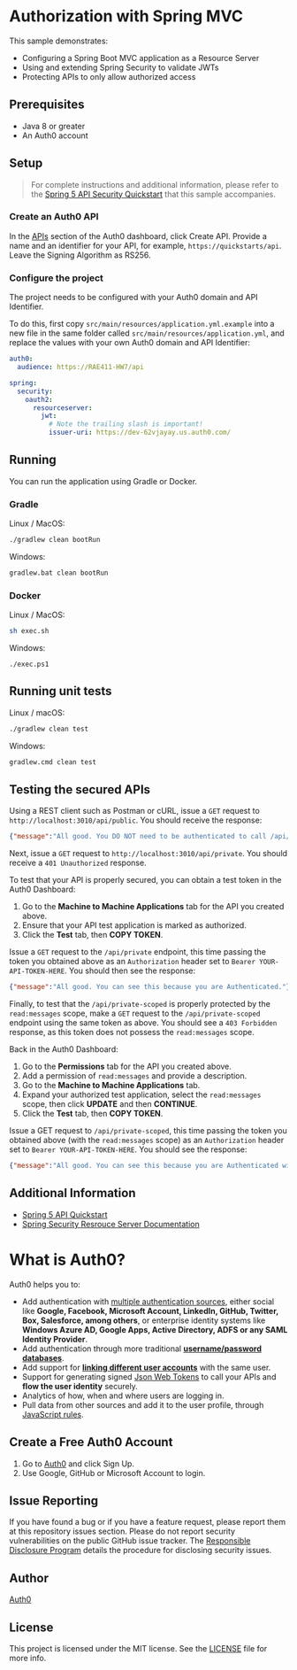 # Authorization with Spring MVC

This sample demonstrates:

- Configuring a Spring Boot MVC application as a Resource Server
- Using and extending Spring Security to validate JWTs
- Protecting APIs to only allow authorized access

## Prerequisites

- Java 8 or greater
- An Auth0 account

## Setup

> For complete instructions and additional information, please refer to the [Spring 5 API Security Quickstart](https://auth0.com/docs/quickstart/backend/java-spring-security5) that this sample accompanies.

### Create an Auth0 API

In the [APIs](https://manage.auth0.com/dashboard/#/apis) section of the Auth0 dashboard, click Create API. Provide a name and an identifier for your API, for example, `https://quickstarts/api`. Leave the Signing Algorithm as RS256.

### Configure the project

The project needs to be configured with your Auth0 domain and API Identifier.

To do this, first copy `src/main/resources/application.yml.example` into a new file in the same folder called `src/main/resources/application.yml`, and replace the values with your own Auth0 domain and API Identifier:

```yaml
auth0:
  audience: https://RAE411-HW7/api

spring:
  security:
    oauth2:
      resourceserver:
        jwt:
          # Note the trailing slash is important!
          issuer-uri: https://dev-62vjayay.us.auth0.com/
```

## Running

You can run the application using Gradle or Docker.

### Gradle

Linux / MacOS:
```bash
./gradlew clean bootRun
```

Windows:
```bash
gradlew.bat clean bootRun
```

### Docker

Linux / MacOS:
```bash
sh exec.sh
```

Windows:
```
./exec.ps1
```

## Running unit tests

Linux / macOS:

```bash
./gradlew clean test
```

Windows:

```bash
gradlew.cmd clean test
```

## Testing the secured APIs

Using a REST client such as Postman or cURL, issue a `GET` request to `http://localhost:3010/api/public`. You should receive the response:

```json
{"message":"All good. You DO NOT need to be authenticated to call /api/public."}
```

Next, issue a `GET` request to `http://localhost:3010/api/private`. You should receive a `401 Unauthorized` response.

To test that your API is properly secured, you can obtain a test token in the Auth0 Dashboard:

1. Go to the **Machine to Machine Applications** tab for the API you created above.
2. Ensure that your API test application is marked as authorized.
3. Click the **Test** tab, then **COPY TOKEN**.

Issue a `GET` request to the `/api/private` endpoint, this time passing the token you obtained above as an `Authorization` header set to `Bearer YOUR-API-TOKEN-HERE`. You should then see the response:

```json
{"message":"All good. You can see this because you are Authenticated."}
```

Finally, to test that the `/api/private-scoped` is properly protected by the `read:messages` scope, make a `GET` request to the `/api/private-scoped` endpoint using the same token as above. You should see a `403 Forbidden` response, as this token does not possess the `read:messages` scope.

Back in the Auth0 Dashboard:

1. Go to the **Permissions** tab for the API you created above.
2. Add a permission of `read:messages` and provide a description.
3. Go to the **Machine to Machine Applications** tab.
4. Expand your authorized test application, select the `read:messages` scope, then click **UPDATE** and then **CONTINUE**.
5. Click the **Test** tab, then **COPY TOKEN**.

Issue a GET request to `/api/private-scoped`, this time passing the token you obtained above (with the `read:messages` scope) as an `Authorization` header set to `Bearer YOUR-API-TOKEN-HERE`. You should see the response:

```json
{"message":"All good. You can see this because you are Authenticated with a Token granted the 'read:messages' scope"}
```

## Additional Information

- [Spring 5 API Quickstart](https://auth0.com/docs/quickstart/backend/java-spring-security5)
- [Spring Security Resrouce Server Documentation](https://docs.spring.io/spring-security/site/docs/current/reference/htmlsingle/#oauth2resourceserver)

# What is Auth0?

Auth0 helps you to:

- Add authentication with [multiple authentication sources](https://docs.auth0.com/identityproviders), either social like **Google, Facebook, Microsoft Account, LinkedIn, GitHub, Twitter, Box, Salesforce, among others**, or enterprise identity systems like **Windows Azure AD, Google Apps, Active Directory, ADFS or any SAML Identity Provider**.
- Add authentication through more traditional **[username/password databases](https://docs.auth0.com/mysql-connection-tutorial)**.
- Add support for **[linking different user accounts](https://docs.auth0.com/link-accounts)** with the same user.
- Support for generating signed [Json Web Tokens](https://docs.auth0.com/jwt) to call your APIs and **flow the user identity** securely.
- Analytics of how, when and where users are logging in.
- Pull data from other sources and add it to the user profile, through [JavaScript rules](https://docs.auth0.com/rules).

## Create a Free Auth0 Account

1. Go to [Auth0](https://auth0.com/signup) and click Sign Up.
2. Use Google, GitHub or Microsoft Account to login.

## Issue Reporting

If you have found a bug or if you have a feature request, please report them at this repository issues section. Please do not report security vulnerabilities on the public GitHub issue tracker. The [Responsible Disclosure Program](https://auth0.com/whitehat) details the procedure for disclosing security issues.

## Author

[Auth0](https://auth0.com)

## License

This project is licensed under the MIT license. See the [LICENSE](../LICENSE) file for more info.